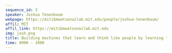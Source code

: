 ```yaml
---
sequence_id: 3
speaker: Joshua Tenenbaum
webpage: https://mitibmwatsonailab.mit.edu/people/joshua-tenenbaum/
affil: MIT
affil_link: https://mitibmwatsonailab.mit.edu
img: josh.png
title: Building machines that learn and think like people by learning to write programs
time: 0900 - 1000
---
```

